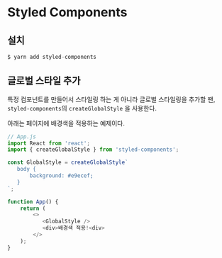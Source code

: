 # Styled Components

## 설치

```js
$ yarn add styled-components
```

## 글로벌 스타일 추가

특정 컴포넌트를 만들어서 스타일링 하는 게 아니라 글로벌 스타일링을 추가할 땐,  
 `styled-components`의 `createGlobalStyle` 을 사용한다.

아래는 페이지에 배경색을 적용하는 예제이다.

```js
// App.js
import React from 'react';
import { createGlobalStyle } from 'styled-components';

const GlobalStyle = createGlobalStyle`
   body {
       background: #e9ecef;
   }
`;

function App() {
    return (
        <>
           <GlobalStyle />
           <div>배경색 적용!<div>
        </>
    );
}
```
